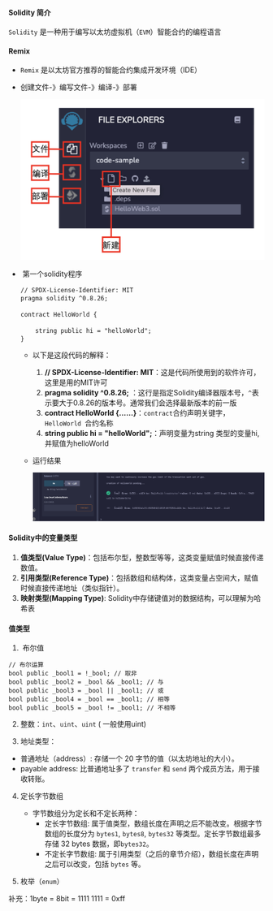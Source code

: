 
#### Solidity 简介

`Solidity` 是一种用于编写以太坊虚拟机（`EVM`）智能合约的编程语言

#### Remix

- `Remix` 是以太坊官方推荐的智能合约集成开发环境（IDE）

- 创建文件-》编写文件-》编译-》部署

  ![Snipaste_2024-09-23_17-49-38](./image/101/1.png)


- ​	第一个solidity程序

  ```solidity
  // SPDX-License-Identifier: MIT
  pragma solidity ^0.8.26;
  
  contract HelloWorld {
  
      string public hi = "helloWorld";
  }
  ```

  - 以下是这段代码的解释：
    1. **// SPDX-License-Identifier: MIT**：这是代码所使用到的软件许可，这里是用的MIT许可
    2. **pragma solidity ^0.8.26;** ：这行是指定Solidity编译器版本号，`^`表示要大于0.8.26的版本号。通常我们会选择最新版本的前一版
    3. **contract HelloWorld {……}**：`contract`合约声明关键字，`HelloWorld `合约名称
    4. **string public hi = "helloWorld";**：声明变量为string 类型的变量hi,并赋值为helloWorld

  - 运行结果

    ![Snipaste_2024-09-23_17-49-38](./image/101/2.png)




#### Solidity中的变量类型

1. **值类型(Value Type)**：包括布尔型，整数型等等，这类变量赋值时候直接传递数值。
2. **引用类型(Reference Type)**：包括数组和结构体，这类变量占空间大，赋值时候直接传递地址（类似指针）。
3. **映射类型(Mapping Type)**: Solidity中存储键值对的数据结构，可以理解为哈希表

#### 值类型

1. ​	布尔值

  ```solidity
  // 布尔运算
  bool public _bool1 = !_bool; // 取非
  bool public _bool2 = _bool && _bool1; // 与
  bool public _bool3 = _bool || _bool1; // 或
  bool public _bool4 = _bool == _bool1; // 相等
  bool public _bool5 = _bool != _bool1; // 不相等
  ```

2. 整数：`int`、`uint`、`uint` ( 一般使用uint)

3. 地址类型：

- 普通地址（address）: 存储一个 20 字节的值（以太坊地址的大小）。
- payable address: 比普通地址多了 `transfer` 和 `send` 两个成员方法，用于接收转账。

4. 定长字节数组
   - 字节数组分为定长和不定长两种：
     - 定长字节数组: 属于值类型，数组长度在声明之后不能改变。根据字节数组的长度分为 `bytes1`, `bytes8`, `bytes32` 等类型。定长字节数组最多存储 32 bytes 数据，即`bytes32`。
     - 不定长字节数组: 属于引用类型（之后的章节介绍），数组长度在声明之后可以改变，包括 `bytes` 等。

5. 枚举（`enum`）

补充：1byte = 8bit = 1111 1111 = 0xff


